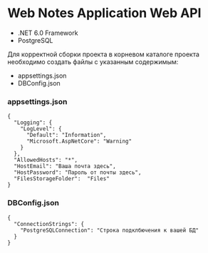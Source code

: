 # Web Notes Application Web API

+ .NET 6.0 Framework <br />
+ PostgreSQL

Для корректной сборки проекта в корневом каталоге проекта необходимо создать файлы с указанным содержимым:
+ appsettings.json
+ DBConfig.json

### appsettings.json
```
{
  "Logging": {
    "LogLevel": {
      "Default": "Information",
      "Microsoft.AspNetCore": "Warning"
    }
  },
  "AllowedHosts": "*",
  "HostEmail": "Ваша почта здесь",
  "HostPassword": "Пароль от почты здесь",
  "FilesStorageFolder":  "Files"
}
```


### DBConfig.json
```
{
  "ConnectionStrings": {
    "PostgreSQLConnection": "Строка подклбючения к вашей БД"
  }
}
```
